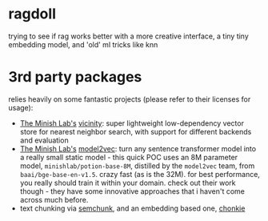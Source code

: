 # ragdoll
trying to see if rag works better with a more creative interface, a tiny tiny embedding model, and 'old' ml tricks like knn

# 3rd party packages
relies heavily on some fantastic projects (please refer to their licenses for usage):
- [The Minish Lab's](https://github.com/MinishLab) [vicinity](https://github.com/MinishLab/vicinity): super lightweight low-dependency vector store for nearest neighbor search, with support for different backends and evaluation
- [The Minish Lab's](https://github.com/MinishLab) [model2vec](https://github.com/MinishLab/model2vec): turn any sentence transformer model into a really small static model - this quick POC uses an 8M parameter model, `minishlab/potion-base-8M`, distilled by the `model2vec` team, from `baai/bge-base-en-v1.5`. crazy fast (as is the 32M). for best performance, you really should train it within your domain. check out their work though - they have some innovative approaches that i haven't come across much before.
- text chunking via [semchunk](https://github.com/isaacus-dev/semchunk), and an embedding based one, [chonkie](https://github.com/chonkie-inc/chonkie)
